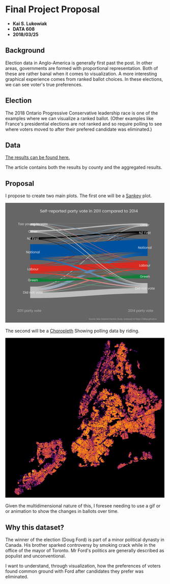 # Final Project Proposal #

* **Kai S. Lukowiak**
* **DATA 608**
* **2018/03/25**

## Background ##

Election data in Anglo-America is generally first past the post. In other areas,
governments are formed with proportional representation. Both of these are rather
banal when it comes to visualization. A more interesting graphical experience
comes from ranked ballot choices. In these elections, we can see voter's true
preferences.

## Election ##
The 2018 Ontario Progressive Conservative leadership race is one of the examples
where we can visualize a ranked ballot. (Other examples like France's
presidential elections are not ranked and so require polling to see where voters
moved to after their prefered candidate was eliminated.)

## Data ##

[The results can be found here.](https://en.wikipedia.org/wiki/Progressive_Conservative_Party_of_Ontario_leadership_election,_2018)

The article contains both the results by county and the aggregated results.

## Proposal ##

I propose to create two main plots. The first one will be a [Sankey](https://blog.ouseful.info/2017/11/28/quick-round-up-visualising-flows-using-network-and-sankey-diagrams-in-python-and-r/)
 plot.


<img src="Images/vote.png" width="500">



The second will be a [Choropleth](https://en.wikipedia.org/wiki/Choropleth_map) Showing polling data by riding.


<img src="Images/chloropleth.png" width="500">


Given the multidimensional nature of this, I foresee needing to use a gif or
or animation to show the changes in ballots over time.


## Why this dataset?

The winner of the election (Doug Ford) is part of a minor political dynasty in
Canada. His brother sparked controversy by smoking crack while in the office of the
mayor of Toronto. Mr Ford's politics are generally described as populist and
unconventional.


I want to understand, through visualization, how the preferences of voters found
common ground with Ford after candidates they prefer was eliminated.
